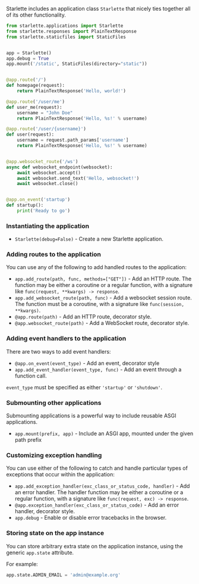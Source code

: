 
Starlette includes an application class `Starlette` that nicely ties together all of
its other functionality.

```python
from starlette.applications import Starlette
from starlette.responses import PlainTextResponse
from starlette.staticfiles import StaticFiles


app = Starlette()
app.debug = True
app.mount('/static', StaticFiles(directory="static"))


@app.route('/')
def homepage(request):
    return PlainTextResponse('Hello, world!')

@app.route('/user/me')
def user_me(request):
    username = "John Doe"
    return PlainTextResponse('Hello, %s!' % username)

@app.route('/user/{username}')
def user(request):
    username = request.path_params['username']
    return PlainTextResponse('Hello, %s!' % username)


@app.websocket_route('/ws')
async def websocket_endpoint(websocket):
    await websocket.accept()
    await websocket.send_text('Hello, websocket!')
    await websocket.close()


@app.on_event('startup')
def startup():
    print('Ready to go')
```

### Instantiating the application

* `Starlette(debug=False)` - Create a new Starlette application.

### Adding routes to the application

You can use any of the following to add handled routes to the application:

* `app.add_route(path, func, methods=["GET"])` - Add an HTTP route. The function may be either a coroutine or a regular function, with a signature like `func(request, **kwargs) -> response`.
* `app.add_websocket_route(path, func)` - Add a websocket session route. The function must be a coroutine, with a signature like `func(session, **kwargs)`.
* `@app.route(path)` - Add an HTTP route, decorator style.
* `@app.websocket_route(path)` - Add a WebSocket route, decorator style.

### Adding event handlers to the application

There are two ways to add event handlers:

* `@app.on_event(event_type)` - Add an event, decorator style
* `app.add_event_handler(event_type, func)` - Add an event through a function call.

`event_type` must be specified as either `'startup'` or `'shutdown'`.

### Submounting other applications

Submounting applications is a powerful way to include reusable ASGI applications.

* `app.mount(prefix, app)` - Include an ASGI app, mounted under the given path prefix

### Customizing exception handling

You can use either of the following to catch and handle particular types of
exceptions that occur within the application:

* `app.add_exception_handler(exc_class_or_status_code, handler)` - Add an error handler. The handler function may be either a coroutine or a regular function, with a signature like `func(request, exc) -> response`.
* `@app.exception_handler(exc_class_or_status_code)` - Add an error handler, decorator style.
* `app.debug` - Enable or disable error tracebacks in the browser.

### Storing state on the app instance

You can store arbitrary extra state on the application instance, using the
generic `app.state` attribute.

For example:

```python
app.state.ADMIN_EMAIL = 'admin@example.org'
```
